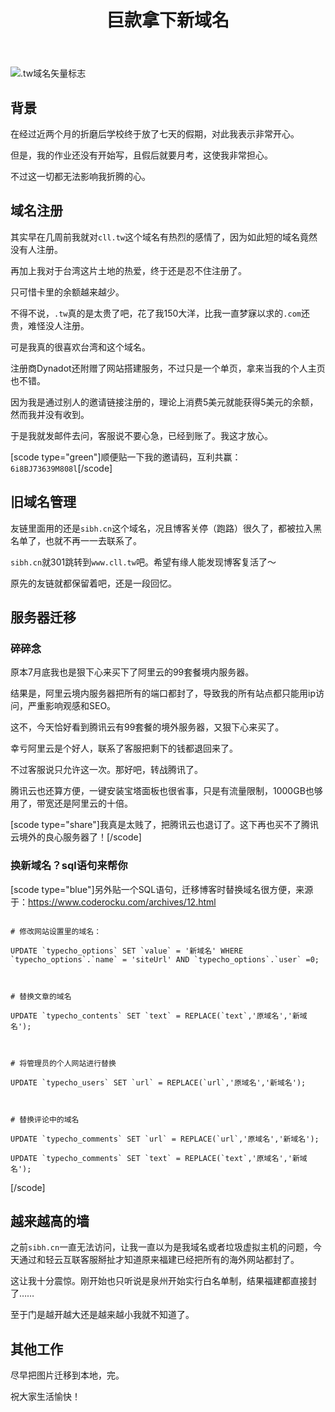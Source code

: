 ﻿---
published: 2024-10-02T23:06:00.000Z
title: 巨款拿下新域名
slug: jukuannaxiaxinyuming
description: 背景在经过近两个月的折磨后学校终于放了七天的假期，对此我表示
tags: [回忆, 生活]
featured: false
draft: false
excerpt: 背景在经过近两个月的折磨后学校终于放了七天的假期，对此我表示非常开心。但是，我的作业还没有开始写，且假后就要月考，这使我非常担心。不过这一切都无法影响我折腾的心。域名注册其实早在几周前我就对cll.t
---

![.tw域名矢量标志](https://blog.cll.tw/usr/uploads/2024/10/4233723143.svg)



## 背景

在经过近两个月的折磨后学校终于放了七天的假期，对此我表示非常开心。



但是，我的作业还没有开始写，且假后就要月考，这使我非常担心。



不过这一切都无法影响我折腾的心。



## 域名注册

其实早在几周前我就对`cll.tw`这个域名有热烈的感情了，因为如此短的域名竟然没有人注册。



再加上我对于台湾这片土地的热爱，终于还是忍不住注册了。



只可惜卡里的余额越来越少。



不得不说，`.tw`真的是太贵了吧，花了我150大洋，比我一直梦寐以求的`.com`还贵，难怪没人注册。



可是我真的很喜欢台湾和这个域名。



注册商Dynadot还附赠了网站搭建服务，不过只是一个单页，拿来当我的个人主页也不错。



因为我是通过别人的邀请链接注册的，理论上消费5美元就能获得5美元的余额，然而我并没有收到。



于是我就发邮件去问，客服说不要心急，已经到账了。我这才放心。



[scode type="green"]顺便贴一下我的邀请码，互利共赢：`6i8BJ73639M808l`[/scode]



## 旧域名管理

友链里面用的还是`sibh.cn`这个域名，况且博客关停（跑路）很久了，都被拉入黑名单了，也就不再一一去联系了。



`sibh.cn`就301跳转到`www.cll.tw`吧。希望有缘人能发现博客复活了～



原先的友链就都保留着吧，还是一段回忆。



## 服务器迁移

### 碎碎念

原本7月底我也是狠下心来买下了阿里云的99套餐境内服务器。



结果是，阿里云境内服务器把所有的端口都封了，导致我的所有站点都只能用ip访问，严重影响观感和SEO。



这不，今天恰好看到腾讯云有99套餐的境外服务器，又狠下心来买了。



幸亏阿里云是个好人，联系了客服把剩下的钱都退回来了。



不过客服说只允许这一次。那好吧，转战腾讯了。



腾讯云也还算方便，一键安装宝塔面板也很省事，只是有流量限制，1000GB也够用了，带宽还是阿里云的十倍。



[scode type="share"]我真是太贱了，把腾讯云也退订了。这下再也买不了腾讯云境外的良心服务器了！[/scode]



### 换新域名？sql语句来帮你

[scode type="blue"]另外贴一个SQL语句，迁移博客时替换域名很方便，来源于：https://www.coderocku.com/archives/12.html



```

# 修改网站设置里的域名：

UPDATE `typecho_options` SET `value` = '新域名' WHERE `typecho_options`.`name` = 'siteUrl' AND `typecho_options`.`user` =0;



# 替换文章的域名

UPDATE `typecho_contents` SET `text` = REPLACE(`text`,'原域名','新域名');



# 将管理员的个人网站进行替换

UPDATE `typecho_users` SET `url` = REPLACE(`url`,'原域名','新域名');



# 替换评论中的域名

UPDATE `typecho_comments` SET `url` = REPLACE(`url`,'原域名','新域名');

UPDATE `typecho_comments` SET `text` = REPLACE(`text`,'原域名','新域名');

```

[/scode]



## 越来越高的墙

之前`sibh.cn`一直无法访问，让我一直以为是我域名或者垃圾虚拟主机的问题，今天通过和轻云互联客服掰扯才知道原来福建已经把所有的海外网站都封了。



这让我十分震惊。刚开始也只听说是泉州开始实行白名单制，结果福建都直接封了……



至于门是越开越大还是越来越小我就不知道了。



## 其他工作

尽早把图片迁移到本地，完。



祝大家生活愉快！
